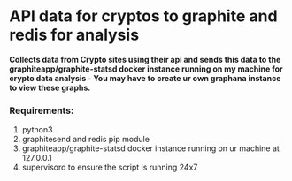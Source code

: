 # API data for cryptos to graphite and redis for analysis
**Collects data from Crypto sites using their api and sends this data to the graphiteapp/graphite-statsd docker instance running on my machine for crypto data analysis - You may have to create ur own graphana instance to view these graphs.**

### Requirements: ###
1. python3
2. graphitesend and redis pip module
3. graphiteapp/graphite-statsd docker instance running on ur machine at 127.0.0.1
4. supervisord to ensure the script is running 24x7
